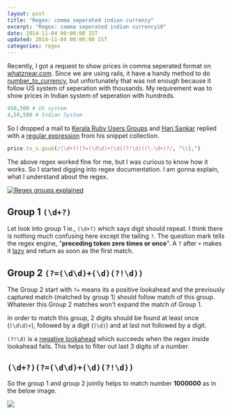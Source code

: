 ```yaml
---
layout: post
title: "Regex: comma seperated indian currency"
excerpt: "Regex: comma seperated indian currency10"
date: 2014-11-04 00:00:00 IST
updated: 2014-11-04 00:00:00 IST
categories: regex
---
```


Recently, I got a request to show prices in comma seperated format on [whatznear.com](http://whatznear.com). Since we are using rails, it have a handy method to do [number_to_currency](http://api.rubyonrails.org/classes/ActionView/Helpers/NumberHelper.html#method-i-number_to_currency), but unfortunately that was not enough because it follow US system of seperation with thousands. My requirement was to show prices in Indian system of seperation with hundreds.

```ruby
450,500 # US system
4,50,500 # Indian System
```

So I dropped a mail to [Kerala Ruby Users Groups](https://groups.google.com/d/msg/kerala-ruby-users-group/9-TjkhSTspc/R-NIwr9XuxwJ) and [Hari Sankar](http://csnipp.com/coderhs) replied with a [regular expression](https://groups.google.com/d/msg/kerala-ruby-users-group/9-TjkhSTspc/10ywX41mZiUJ) from his snippet collection.

```ruby
price.to_s.gsub(/(\d+?)(?=(\d\d)+(\d)(?!\d))(\.\d+)?/, "\\1,")
```

The above regex worked fine for me, but I was curious to know how it works. So I started digging into regex documentation. I am gonna explain, what I understand about the regex.

[![Regex groups explained](http://i653.photobucket.com/albums/uu253/revathskumar/Coderepo/2014/11/Screenshotfrom2014-11-02223852_zpsaf17908a.png)](http://www.regexper.com/#%2F\(%5Cd%2B%3F\)\(%3F%3D\(%5Cd%5Cd\)%2B\(%5Cd\)\(%3F!%5Cd\)\)\(%5C.%5Cd%2B\)%3F%2F)

## Group 1 `(\d+?)`

Let look into group 1 ie., `(\d+?)` which says digit should repeat. I think there is nothing much confusing here except the tailing `?`. The question mark tells the regex engine, "**preceding token zero times or once**". A `?` after `+` makes it [lazy](http://www.regular-expressions.info/repeat.html#lazy) and return as soon as the first match.

## Group 2 `(?=(\d\d)+(\d)(?!\d))`

The Group 2 start with `?=` means its a positive lookahead and the previously captured match (matched by group 1) should follow match of this group. Whatever this Group 2 matches won't expand the match of Group 1.

In order to match this group, 2 digits should be found at least once (`(\d\d)+`), followed by a digit (`(\d)`) and at last not followed by a digit. 

`(?!\d)` is a [negative lookahead](http://www.regular-expressions.info/lookaround.html) which succeeds when the regex inside lookahead fails. This helps to filter out last 3 digits of a number.


## `(\d+?)(?=(\d\d)+(\d)(?!\d))`

So the group 1 and group 2 jointly helps to match number **1000000** as in the below image.

[![](http://i653.photobucket.com/albums/uu253/revathskumar/Screenshotfrom2014-11-02233630_zps1c05171d.png)](http://rubular.com/r/EUcINMTwmw)

